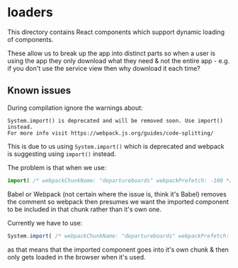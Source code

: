 # loaders

This directory contains React components which support dynamic loading of components.

These allow us to break up the app into distinct parts so when a user is using the app they only download what they need
& not the entire app - e.g. if you don't use the service view then why download it each time?

## Known issues

During compilation ignore the warnings about:

```
System.import() is deprecated and will be removed soon. Use import() instead.
For more info visit https://webpack.js.org/guides/code-splitting/
```

This is due to us using `System.import()` which is deprecated and webpack is suggesting using `import()` instead.

The problem is that when we use:
```javascript
import( /* webpackChunkName: "departureboards" webpackPrefetch: -100 */ '../Departureboards')
```

Babel or Webpack (not certain where the issue is, think it's Babel) removes the comment so webpack then presumes we want
the imported component to be included in that chunk rather than it's own one.

Currently we have to use:
```javascript
System.import( /* webpackChunkName: "departureboards" webpackPrefetch: -100 */ '../Departureboards')
```

as that means that the imported component goes into it's own chunk & then only gets loaded in the browser when it's used.
